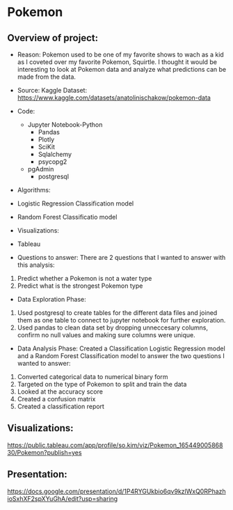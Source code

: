 # Pokemon

## Overview of project:
- Reason: Pokemon used to be one of my favorite shows to wach as a kid as I coveted over my favorite Pokemon, Squirtle.
I thought it would be interesting to look at Pokemon data and analyze what predictions can be made from the data.

- Source: Kaggle Dataset: https://www.kaggle.com/datasets/anatolinischakow/pokemon-data
- Code: 
  - Jupyter Notebook-Python
    - Pandas
    - Plotly
    - SciKit
    - Sqlalchemy
    - psycopg2
  - pgAdmin
    - postgresql
 - Algorithms:
  - Logistic Regression Classification model
  - Random Forest Classificatio model
 - Visualizations:
  - Tableau

- Questions to answer: There are 2 questions that I wanted to answer with this analysis:
1. Predict whether a Pokemon is not a water type
2. Predict what is the strongest Pokemon type 

- Data Exploration Phase: 
1. Used postgresql to create tables for the different data files and joined them as one table to connect to jupyter notebook for further exploration.
2. Used pandas to clean data set by dropping unneccesary columns, confirm no null values and making sure columns were unique.

- Data Analysis Phase: Created a Classification Logistic Regression model and a Random Forest Classification model to answer the two questions I wanted to answer:
1. Converted categorical data to numerical binary form
2. Targeted on the type of Pokemon to split and train the data
3. Looked at the accuracy score 
4. Created a confusion matrix
5. Created a classification report

## Visualizations:
https://public.tableau.com/app/profile/so.kim/viz/Pokemon_16544900586830/Pokemon?publish=yes

## Presentation:
https://docs.google.com/presentation/d/1P4RYGUkbio6qv9kzlWxQ0RPhazhioSxhXF2spXYuGhA/edit?usp=sharing

